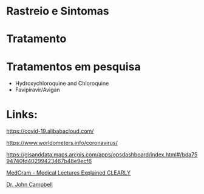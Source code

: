 # Rastreio e Sintomas


# Tratamento


# Tratamentos em pesquisa

* Hydroxychloroquine and Chloroquine
* Favipiravir/Avigan 


# Links:
https://covid-19.alibabacloud.com/

https://www.worldometers.info/coronavirus/

https://gisanddata.maps.arcgis.com/apps/opsdashboard/index.html#/bda7594740fd40299423467b48e9ecf6

[MedCram - Medical Lectures Explained CLEARLY](https://www.youtube.com/channel/UCG-iSMVtWbbwDDXgXXypARQ)

[Dr. John Campbell](https://www.youtube.com/channel/UCF9IOB2TExg3QIBupFtBDxg)
